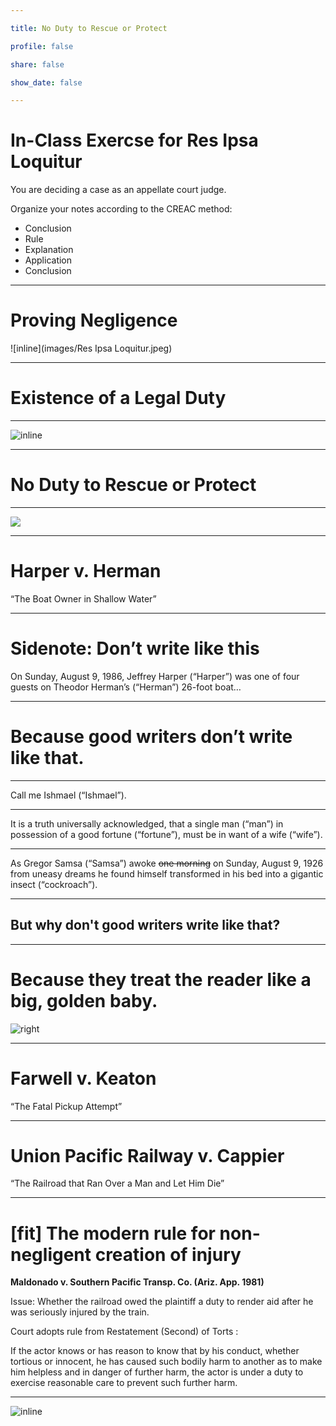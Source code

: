 ```yaml
---

title: No Duty to Rescue or Protect

profile: false

share: false

show_date: false

---
```





# In-Class Exercse for Res Ipsa Loquitur

You are deciding a case as an appellate court judge.

Organize your notes according to the CREAC method:

- Conclusion
- Rule
- Explanation
- Application
- Conclusion




---

# Proving Negligence

![inline](images/Res Ipsa Loquitur.jpeg)

---

# Existence of a Legal Duty

---

![inline](images/duty-2.jpg)

---

# No Duty to Rescue or Protect

---


![](images/no_duty.jpeg)

---

# Harper v. Herman

“The Boat Owner in Shallow Water”



---



# Sidenote: Don’t write like this

On Sunday, August 9, 1986, Jeffrey Harper (“Harper”) was one of four guests on Theodor Herman’s (“Herman”) 26-foot boat…

---

# Because good writers don’t write like that.

---

Call me Ishmael (“Ishmael”).

---

It is a truth universally acknowledged, that a single man (“man”) in possession of a good fortune (“fortune”), must be in want of a wife (“wife”).

---

As Gregor Samsa (“Samsa”) awoke ~~one morning~~ on Sunday, August 9, 1926 from uneasy dreams he found himself transformed in his bed into a gigantic insect (“cockroach”).

---

## But why don't good writers write like that?

---

# Because they treat the reader like a big, golden baby.

![right](/Users/colindoyle/Documents/Loyola/Torts/2023_2024/torts-slides-2023/old/images/IMG_5099.jpeg)

---

# Farwell v. Keaton

“The Fatal Pickup Attempt”

---

# Union Pacific Railway v. Cappier

“The Railroad that Ran Over a Man and Let Him Die”

---

# [fit] The modern rule for non-negligent creation of injury

**Maldonado v. Southern Pacific Transp. Co. (Ariz. App. 1981)**

Issue: Whether the railroad owed the plaintiff a duty to render aid after he was seriously injured by the train.

Court adopts rule from Restatement (Second) of Torts : 

If the actor knows or has reason to know that by his conduct, whether tortious or innocent, he has caused such bodily harm to another as to make him helpless and in danger of further harm, the actor is under a duty to exercise reasonable care to prevent such further harm.

---

![inline](images/duty-5.jpg)